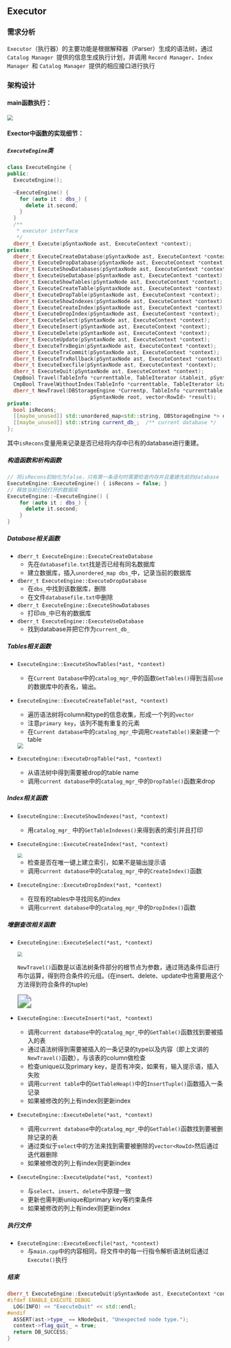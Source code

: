 ## Executor

### 需求分析

`Executor`（执行器）的主要功能是根据解释器（Parser）生成的语法树，通过`Catalog Manager `提供的信息生成执行计划，并调用 `Record Manager`、`Index Manager `和 `Catalog Manager `提供的相应接口进行执行

### 架构设计

#### main函数执行：

<img src="./sketch.png" style="zoom: 80%;" />

#### Exector中函数的实现细节：

##### `ExecuteEngine`类

```cpp
class ExecuteEngine {
public:
  ExecuteEngine();

  ~ExecuteEngine() {
    for (auto it : dbs_) {
      delete it.second;
    }
  }
  /**
   * executor interface
   */
  dberr_t Execute(pSyntaxNode ast, ExecuteContext *context);
private:
  dberr_t ExecuteCreateDatabase(pSyntaxNode ast, ExecuteContext *context);
  dberr_t ExecuteDropDatabase(pSyntaxNode ast, ExecuteContext *context);
  dberr_t ExecuteShowDatabases(pSyntaxNode ast, ExecuteContext *context);
  dberr_t ExecuteUseDatabase(pSyntaxNode ast, ExecuteContext *context);
  dberr_t ExecuteShowTables(pSyntaxNode ast, ExecuteContext *context);
  dberr_t ExecuteCreateTable(pSyntaxNode ast, ExecuteContext *context);
  dberr_t ExecuteDropTable(pSyntaxNode ast, ExecuteContext *context);
  dberr_t ExecuteShowIndexes(pSyntaxNode ast, ExecuteContext *context);
  dberr_t ExecuteCreateIndex(pSyntaxNode ast, ExecuteContext *context);
  dberr_t ExecuteDropIndex(pSyntaxNode ast, ExecuteContext *context);
  dberr_t ExecuteSelect(pSyntaxNode ast, ExecuteContext *context);
  dberr_t ExecuteInsert(pSyntaxNode ast, ExecuteContext *context);
  dberr_t ExecuteDelete(pSyntaxNode ast, ExecuteContext *context);
  dberr_t ExecuteUpdate(pSyntaxNode ast, ExecuteContext *context);
  dberr_t ExecuteTrxBegin(pSyntaxNode ast, ExecuteContext *context);
  dberr_t ExecuteTrxCommit(pSyntaxNode ast, ExecuteContext *context);
  dberr_t ExecuteTrxRollback(pSyntaxNode ast, ExecuteContext *context);
  dberr_t ExecuteExecfile(pSyntaxNode ast, ExecuteContext *context);
  dberr_t ExecuteQuit(pSyntaxNode ast, ExecuteContext *context);
  CmpBool Travel(TableInfo *currenttable, TableIterator &tableit, pSyntaxNode root);
  CmpBool TravelWithoutIndex(TableInfo *currenttable, TableIterator &tableit, pSyntaxNode root);
  dberr_t NewTravel(DBStorageEngine *Currentp, TableInfo *currenttable,
                           pSyntaxNode root, vector<RowId> *result);
private:
  bool isRecons;
  [[maybe_unused]] std::unordered_map<std::string, DBStorageEngine *> dbs_;  /** all opened databases */
  [[maybe_unused]] std::string current_db_;  /** current database */
};
```

其中`isRecons`变量用来记录是否已经将内存中已有的database进行重建。

##### 构造函数和析构函数

```cpp
// 将isRecons初始化为false，只有第一条语句时需要检查内存并且重建先前的database
ExecuteEngine::ExecuteEngine() { isRecons = false; } 
// 释放当前已经打开的数据库
ExecuteEngine::~ExecuteEngine() {
    for (auto it : dbs_) {
      delete it.second;
    }
}
```

##### Database相关函数

- `dberr_t ExecuteEngine::ExecuteCreateDatabase`
  - 先在`databasefile.txt`找是否已经有同名数据库
  - 建立数据库，插入`unordered_map dbs_`中，记录当前的数据库
- `dberr_t ExecuteEngine::ExecuteDropDatabase`
  - 在`dbs_`中找到该数据库，删除
  - 在文件`databasefile.txt`中删除
- `dberr_t ExecuteEngine::ExecuteShowDatabases`
  - 打印`db_`中已有的数据库
- `dberr_t ExecuteEngine::ExecuteUseDatabase`
  - 找到database并把它作为`current_db_`

##### Tables相关函数

- `ExecuteEngine::ExecuteShowTables(*ast, *context)`

  - 在`Current Database`中的`catalog_mgr_`中的函数`GetTables()`得到当前`use`的数据库中的表名，输出。

- `ExecuteEngine::ExecuteCreateTable(*ast, *context)`

  - 遍历语法树将column和type的信息收集，形成一个列的`vector`
  - 注意`primary key`，该列不能有重复的元素
  - 在`Current database`中的`catalog_mgr_`中调用`CreateTable()`来新建一个table

  <img src=".\CreateTable.png" style="zoom:80%;" />

- `ExecuteEngine::ExecuteDropTable(*ast, *context)`
  - 从语法树中得到需要被drop的table name
  - 调用`current database`中的`catalog_mgr_`中的`DropTable()`函数来drop

##### Index相关函数

- `ExecuteEngine::ExecuteShowIndexes(*ast, *context)`

  - 用`catalog_mgr_` 中的`GetTableIndexes()`来得到表的索引并且打印

- `ExecuteEngine::ExecuteCreateIndex(*ast, *context)`

  <img src=".\CreateIndex.png" style="zoom:67%;" />

  - 检查是否在唯一键上建立索引，如果不是输出提示语
  - 调用`current database`中的`catalog_mgr_`中的`CreateIndex()`函数

- `ExecuteEngine::ExecuteDropIndex(*ast, *context)`
  - 在现有的tables中寻找同名的index
  - 调用`current database`中的`catalog_mgr_`中的`DropIndex()`函数

##### 增删查改相关函数

- `ExecuteEngine::ExecuteSelect(*ast, *context)`

  <img src="Select.png" style="zoom:67%;" />

  `NewTravel()`函数是以语法树条件部分的根节点为参数，通过筛选条件后进行布尔运算，得到符合条件的元组。(在insert、delete、update中也需要用这个方法得到符合条件的tuple)

  <img src=".\Travel.png" style="zoom:200%;" />

- `ExecuteEngine::ExecuteInsert(*ast, *context)`

  - 调用`current database`中的`catalog_mgr_`中的`GetTable()`函数找到要被插入的表
  - 通过语法树得到需要被插入的一条记录的type以及内容（即上文讲的`NewTravel()`函数），与该表的column做检查
  - 检查unique以及primary key，是否有冲突，如果有，输入提示语，插入失败
  - 调用`current table`中的`GetTableHeap()`中的`InsertTuple()`函数插入一条记录
  - 如果被修改的列上有index则更新index

- `ExecuteEngine::ExecuteDelete(*ast, *context)`

  - 调用`current database`中的`catalog_mgr_`中的`GetTable()`函数找到要被删除记录的表
  - 通过类似于`select`中的方法来找到需要被删除的`vector<RowId>`然后通过迭代器删除
  - 如果被修改的列上有index则更新index

- `ExecuteEngine::ExecuteUpdate(*ast, *context)`

  - 与`select`、`insert`、`delete`中原理一致
  - 更新也需判断unique和primary key等约束条件
  - 如果被修改的列上有index则更新index

##### 执行文件

- `ExecuteEngine::ExecuteExecfile(*ast, *context)`
  - 与`main.cpp`中的内容相同，将文件中的每一行指令解析语法树后通过`Execute()`执行

##### 结束

```cpp
dberr_t ExecuteEngine::ExecuteQuit(pSyntaxNode ast, ExecuteContext *context) {
#ifdef ENABLE_EXECUTE_DEBUG
  LOG(INFO) << "ExecuteQuit" << std::endl;
#endif
  ASSERT(ast->type_ == kNodeQuit, "Unexpected node type.");
  context->flag_quit_ = true; 
  return DB_SUCCESS;
}
```

